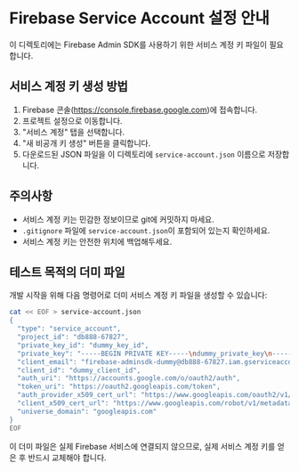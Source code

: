# Firebase Service Account 설정 안내

이 디렉토리에는 Firebase Admin SDK를 사용하기 위한 서비스 계정 키 파일이 필요합니다.

## 서비스 계정 키 생성 방법

1. Firebase 콘솔(https://console.firebase.google.com)에 접속합니다.
2. 프로젝트 설정으로 이동합니다.
3. "서비스 계정" 탭을 선택합니다.
4. "새 비공개 키 생성" 버튼을 클릭합니다.
5. 다운로드된 JSON 파일을 이 디렉토리에 `service-account.json` 이름으로 저장합니다.

## 주의사항

- 서비스 계정 키는 민감한 정보이므로 git에 커밋하지 마세요.
- `.gitignore` 파일에 `service-account.json`이 포함되어 있는지 확인하세요.
- 서비스 계정 키는 안전한 위치에 백업해두세요.

## 테스트 목적의 더미 파일

개발 시작을 위해 다음 명령어로 더미 서비스 계정 키 파일을 생성할 수 있습니다:

```bash
cat << EOF > service-account.json
{
  "type": "service_account",
  "project_id": "db888-67827",
  "private_key_id": "dummy_key_id",
  "private_key": "-----BEGIN PRIVATE KEY-----\ndummy_private_key\n-----END PRIVATE KEY-----\n",
  "client_email": "firebase-adminsdk-dummy@db888-67827.iam.gserviceaccount.com",
  "client_id": "dummy_client_id",
  "auth_uri": "https://accounts.google.com/o/oauth2/auth",
  "token_uri": "https://oauth2.googleapis.com/token",
  "auth_provider_x509_cert_url": "https://www.googleapis.com/oauth2/v1/certs",
  "client_x509_cert_url": "https://www.googleapis.com/robot/v1/metadata/x509/firebase-adminsdk-dummy%40db888-67827.iam.gserviceaccount.com",
  "universe_domain": "googleapis.com"
}
EOF
```

이 더미 파일은 실제 Firebase 서비스에 연결되지 않으므로, 실제 서비스 계정 키를 얻은 후 반드시 교체해야 합니다.
